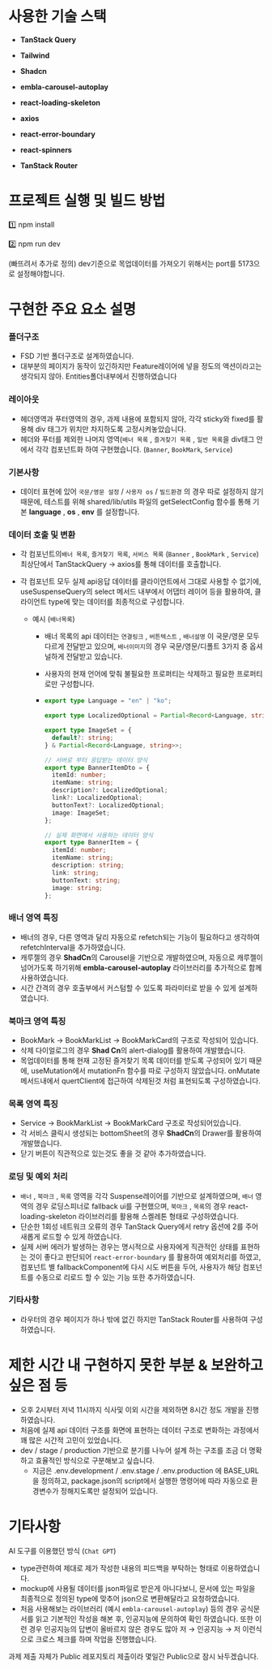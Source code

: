 # 사용한 기술 스택

- **TanStack Query** 

- **Tailwind** 
- **Shadcn**
- **embla-carousel-autoplay**

- **react-loading-skeleton** 
-  **axios** 
- **react-error-boundary** 
- **react-spinners**
- **TanStack Router**



# 프로젝트 실행 및 빌드 방법

1️⃣ npm install 

2️⃣ npm run dev

(빠뜨려서 추가로 정의)
dev기준으로 목업데이터를 가져오기 위해서는 port를 5173으로 설정해야합니다.



# 구현한 주요 요소 설명

### 폴더구조

- FSD 기반 폴더구조로 설계하였습니다.
- 대부분의 페이지가 동작이 있긴하지만 Feature레이어에 넣을 정도의 액션이라고는 생각되지 않아. Entities폴더내부에서 진행하였습니다
  

### 레이아웃

- 헤더영역과 푸터영역의 경우, 과제 내용에 포함되지 않아, 각각 sticky와 fixed를 활용해 div 태그가 위치만 차지하도록 고정시켜놓았습니다.
- 헤더와 푸터를 제외한 나머지 영역(`배너 목록` , `즐겨찾기 목록` , `일반 목록`을 div태그 안에서 각각 컴포넌트화 하여 구현했습니다. (`Banner`, `BookMark`, `Service`)



### 기본사항

- 데이터 표현에 있어 `국문/영문 설정` / `사용자 os` / `빌드환경` 의 경우  따로 설정하지 않기 때문에, 테스트를 위해 shared/lib/utils 파일의 getSelectConfig 함수를 통해 기본 **language** , **os** , **env** 를 설정합니다.



### 데이터 호출 및 변환

- 각 컴포넌트의`배너 목록`, `즐겨찾기 목록`, `서비스 목록` (`Banner` , `BookMark` , `Service`)  최상단에서 TanStackQuery → axios를 통해 데이터를 호출합니다.

- 각 컴포넌트  모두 실제 api응답 데이터를 클라이언트에서 그대로 사용할 수 없기에, useSuspenseQuery의 select 메서드 내부에서 어댑터 레이어 등을 활용하여, 클라이언트 type에 맞는 데이터를 최종적으로 구성합니다.

  - 예시 (`배너목록`)

    - 배너 목록의 api 데이터는 `연결링크` , `버튼텍스트` , `배너설명` 이 국문/영문 모두 다르게 전달받고 있으며, `배너이미지`의 경우 국문/영문/디폴트 3가지 중 옵셔널하게 전달받고 있습니다.

    - 사용자의 현재 언어에 맞춰 불필요한 프로퍼티는 삭제하고 필요한 프로퍼티로만 구성합니다.

    - ```ts
      export type Language = "en" | "ko";
      
      export type LocalizedOptional = Partial<Record<Language, string>>;
      
      export type ImageSet = {
        default?: string;
      } & Partial<Record<Language, string>>;
      
      // 서버로 부터 응답받는 데이터 양식
      export type BannerItemDto = {
        itemId: number;
        itemName: string;
        description?: LocalizedOptional;
        link?: LocalizedOptional;
        buttonText?: LocalizedOptional;
        image: ImageSet;
      };
      
      // 실제 화면에서 사용하는 데이터 양식
      export type BannerItem = {
        itemId: number;
        itemName: string;
        description: string;
        link: string;
        buttonText: string;
        image: string;
      };
      
      ```



### 배너 영역 특징

- 배너의 경우, 다른 영역과 달리 자동으로 refetch되는 기능이 필요하다고 생각하여 refetchInterval을 추가하였습니다.
- 캐루젤의 경우 **ShadCn**의 Carousel을 기반으로 개발하였으며, 자동으로 캐루젤이 넘어가도록 하기위해 **embla-carousel-autoplay** 라이브러리를 추가적으로 함께 사용하였습니다.
- 시간 간격의 경우 호출부에서 커스텀할 수 있도록 파라미터로 받을 수 있게 설계하였습니다.



### 북마크 영역 특징

- BookMark → BookMarkList → BookMarkCard의 구조로 작성되어 있습니다.
- 삭제 다이얼로그의 경우 **Shad Cn**의 alert-dialog를 활용하여 개발했습니다.
- 목업데이터를 통해 현재 고정된 즐겨찾기 목록 데이터를 받도록 구성되어 있기 때문에, useMutation에서 mutationFn 함수를 따로 구성하지 않았습니다. onMutate메서드내에서 quertClient에 접근하여 삭제된것 처럼 표현되도록 구성하였습니다.



### 목록 영역 특징

- Service  → BookMarkList → BookMarkCard 구조로 작성되어있습니다.
- 각 서비스 클릭시 생성되는 bottomSheet의 경우 **ShadCn**의 Drawer를 활용하여 개발했습니다.
- 닫기 버튼이 직관적으로 있는것도 좋을 것 같아 추가하였습니다.



### 로딩 및 예외 처리

- `배너` , `북마크` , `목록` 영역을 각각 Suspense레이어를 기반으로 설계하였으며, `배너` 영역의 경우 로딩스피너로 fallback ui를 구현했으며,  `북마크` , `목록`의 경우 react-loading-skeleton 라이브러리를 활용해 스켈레톤 형태로 구성하였습니다.
- 단순한 1회성 네트워크 오류의 경우 TanStack Query에서 retry 옵션에 2를 주어 새롭게 로드할 수 있게 하였습니다.
- 실제 서버 에러가 발생하는 경우는 명시적으로 사용자에게 직관적인 상태를 표현하는 것이 좋다고 판단되어 `react-error-boundary` 를 활용하여 예외처리를 하였고,  컴포넌트 별 fallbackComponent에 다시 시도 버튼을 두어, 사용자가 해당 컴포넌트를 수동으로 리로드 할 수 있는 기능 또한 추가하였습니다.



### 기타사항

- 라우터의 경우 페이지가 하나 밖에 없긴 하지만 TanStack Router를 사용하여 구성하였습니다.





# 제한 시간 내 구현하지 못한 부분 & 보완하고 싶은 점 등



- 오후 2시부터 저녁 11시까지 식사및 이외 시간을 제외하면 8시간 정도 개발을 진행하였습니다.
- 처음에 실제 api 데이터 구조를 화면에 표현하는 데이터 구조로 변화하는 과정에서 꽤 많은 시간적 고민이 있었습니다.
- dev / stage / production 기반으로 분기를 나누어 설계 하는 구조를 조금 더 명확하고 효율적인 방식으로 구분해보고 싶습니다.
  - 지금은 .env.development / .env.stage / .env.production 에 BASE_URL을 정의하고, package.json의 script에서 실행한 명령어에 따라 자동으로 환경변수가 정해지도록만 설정되어 있습니다.





# 기타사항

AI 도구를 이용했던 방식 (`Chat GPT`)

- type관련하여 제대로 제가 작성한 내용의 피드백을 부탁하는 형태로 이용하였습니다.
- mockup에 사용될 데이터를 json파일로 받은게 아니다보니, 문서에 있는 파일을 최종적으로 정의된 type에 맞추어 json으로 변환해달라고 요청하였습니다.
- 처음 사용해보는 라이브러리 (예시 `embla-carousel-autoplay`) 등의 경우 공식문서를 읽고 기본적인 작성을 해본 후, 인공지능에 문의하여 확인 하였습니다. 또한 이런 경우 인공지능의 답변이 올바르지 않은 경우도 많아 저 →  인공지능 →  저 이런식으로 크로스 체크를 하며 작업을 진행했습니다.



과제 제출 자체가 Public 레포지토리 제출이라 몇일간 Public으로 잠시 놔두겠습니다.
